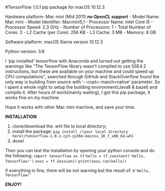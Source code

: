 #TensorFlow 1.0.1 pip package for macOS 10.12.3

Hardware platform: Mac mini (Mid 2011)  ___no OpenCL support___
                    - Model Name:   Mac mini
                    - Model Identifier: Macmini5,1
                    - Processor Name:   Intel Core i5
                    - Processor Speed:  2.3 GHz
                    - Number of Processors: 1
                    - Total Number of Cores:    2
                    - L2 Cache (per Core):  256 KB
                    - L3 Cache: 3 MB
                    - Memory:   8 GB

Software platform: macOS Sierra version 10.12.3

Python version: 3.6

I 'pip installed' tensorflow with Anaconda and turned out getting the warnings like "The TensorFlow library wasn't compiled to use SSE4.2 instructions, but these are available on your machine and could speed up CPU computations", searched through GitHub and StackOverflow found the only way is building from source with '--copt=-march=native' parameter. So I spent a whole night to setup the building environment(Java8 & bazel) and compile it. After hours of work(mainly waiting), I got this pip package, it works fine on my machine.

Hope it works with other Mac mini machine, and save your time.

**INSTALLATION**
1. clone/download the .whl file to local directory;
2. install the package:
    `pip install /(your local directory here)/tensorflow-1.0.1-cp3-cp36m-macosx_10_7_x86_64.whl`
3. done!

Then you can test the installation by opening your python console and do the following:
`import tensorflow as tf`
`hello = tf.constant('Hello, TensorFlow!')`
`sess = tf.Session()`
`print(sess.run(hello))`

if everything is fine, there will be not warning but the result of:
`b'Hello, TensorFlow!'`

___ENJOY!___